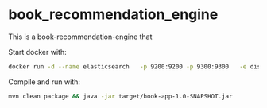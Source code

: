# book_recommendation_engine

This is a book-recommendation-engine that 

Start docker with: 

```sh
docker run -d --name elasticsearch   -p 9200:9200 -p 9300:9300   -e discovery.type=single-node   -e "xpack.security.enabled=false"   -e "xpack.security.http.ssl.enabled=false"   docker.elastic.co/elasticsearch/elasticsearch:8.11.2

```

Compile and run with:
```sh
mvn clean package && java -jar target/book-app-1.0-SNAPSHOT.jar
```